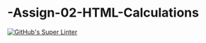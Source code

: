 # -Assign-02-HTML-Calculations
[![GitHub's Super Linter](https://github.com/ICS20-Programming-Remy-S/-Assign-02-HTML-Calculations/workflows/GitHub's%20Super%20Linter/badge.svg)](https://github.com/ICS20-Programming-Remy-S/-Assign-02-HTML-Calculations/actions)

